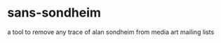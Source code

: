 sans-sondheim
=============

a tool to remove any trace of alan sondheim from media art mailing lists
